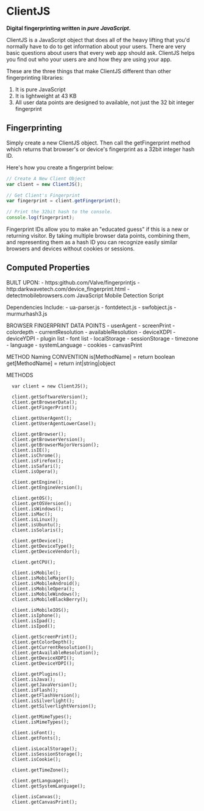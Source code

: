 # ClientJS

**Digital fingerprinting written in _pure JavaScript_.**

ClientJS is a JavaScript object that does all of the heavy lifting
that you'd normally have to do to get information about your users.
There are very basic questions about users that every web app should ask.
ClientJS helps you find out who your users are and how they are using your app.

These are the three things that make ClientJS different than other fingerprinting libraries:

1. It is pure JavaScript
2. It is lightweight at 43 KB
3. All user data points are designed to available, not just the 32 bit integer fingerprint

## Fingerprinting

Simply create a new ClientJS object. Then call the getFingerprint method which
returns that browser's or device's fingerprint as a 32bit integer hash ID.

Here's how you create a fingerprint below:

```javascript
// Create A New Client Object
var client = new ClientJS();

// Get Client's Fingerprint
var fingerprint = client.getFingerprint();

// Print the 32bit hash to the console.
console.log(fingerprint);
```

Fingerprint IDs allow you to make an "educated guess" if this is a new or returning visitor.
By taking multiple browser data points, combining them, and representing them as
a hash ID you can recognize easily similar browsers and devices without cookies or sessions.

## Computed Properties

 BUILT UPON:
      - https:github.com/Valve/fingerprintjs
      - http:darkwavetech.com/device_fingerprint.html
      - detectmobilebrowsers.com JavaScript Mobile Detection Script

 Dependencies Include:
      - ua-parser.js
      - fontdetect.js
      - swfobject.js
      - murmurhash3.js

 BROWSER FINGERPRINT DATA POINTS
      - userAgent
      - screenPrint
          - colordepth
          - currentResolution
          - availableResolution
          - deviceXDPI
          - deviceYDPI
      - plugin list
      - font list
      - localStorage
      - sessionStorage
      - timezone
      - language
      - systemLanguage
      - cookies
      - canvasPrint

 METHOD Naming CONVENTION
      is[MethodName]  = return boolean
      get[MethodName] = return int|string|object

 METHODS

      var client = new ClientJS();

      client.getSoftwareVersion();
      client.getBrowserData();
      client.getFingerPrint();

      client.getUserAgent();
      client.getUserAgentLowerCase();

      client.getBrowser();
      client.getBrowserVersion();
      client.getBrowserMajorVersion();
      client.isIE();
      client.isChrome();
      client.isFirefox();
      client.isSafari();
      client.isOpera();

      client.getEngine();
      client.getEngineVersion();

      client.getOS();
      client.getOSVersion();
      client.isWindows();
      client.isMac();
      client.isLinux();
      client.isUbuntu();
      client.isSolaris();

      client.getDevice();
      client.getDeviceType();
      client.getDeviceVendor();

      client.getCPU();

      client.isMobile();
      client.isMobileMajor();
      client.isMobileAndroid();
      client.isMobileOpera();
      client.isMobileWindows();
      client.isMobileBlackBerry();

      client.isMobileIOS();
      client.isIphone();
      client.isIpad();
      client.isIpod();

      client.getScreenPrint();
      client.getColorDepth();
      client.getCurrentResolution();
      client.getAvailableResolution();
      client.getDeviceXDPI();
      client.getDeviceYDPI();

      client.getPlugins();
      client.isJava();
      client.getJavaVersion();
      client.isFlash();
      client.getFlashVersion();
      client.isSilverlight();
      client.getSilverlightVersion();

      client.getMimeTypes();
      client.isMimeTypes();

      client.isFont();
      client.getFonts();

      client.isLocalStorage();
      client.isSessionStorage();
      client.isCookie();

      client.getTimeZone();

      client.getLanguage();
      client.getSystemLanguage();

      client.isCanvas();
      client.getCanvasPrint();

